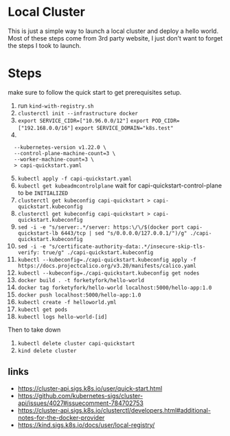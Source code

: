 # Local Cluster

This is just a simple way to launch a local cluster and deploy a hello world. Most of these steps come from 3rd party website, I just don't want to forget the steps I took to launch.

# Steps
make sure to follow the quick start to get prerequisites setup.

1. run `kind-with-registry.sh `
1. `clusterctl init --infrastructure docker`
1. `export SERVICE_CIDR=["10.96.0.0/12"]` `export POD_CIDR=["192.168.0.0/16"]` `export SERVICE_DOMAIN="k8s.test"`
1.
```clusterctl generate cluster capi-quickstart --flavor development \
  --kubernetes-version v1.22.0 \
  --control-plane-machine-count=3 \
  --worker-machine-count=3 \
  > capi-quickstart.yaml
```
5. `kubectl apply -f capi-quickstart.yaml`
1. `kubectl get kubeadmcontrolplane` wait for capi-quickstart-control-plane to be `INITIALIZED`
1. `clusterctl get kubeconfig capi-quickstart > capi-quickstart.kubeconfig`
1. `clusterctl get kubeconfig capi-quickstart > capi-quickstart.kubeconfig`
1. `sed -i -e "s/server:.*/server: https:\/\/$(docker port capi-quickstart-lb 6443/tcp | sed "s/0.0.0.0/127.0.0.1/")/g" ./capi-quickstart.kubeconfig`
1. `sed -i -e "s/certificate-authority-data:.*/insecure-skip-tls-verify: true/g" ./capi-quickstart.kubeconfig`
1. `kubectl --kubeconfig=./capi-quickstart.kubeconfig apply -f https://docs.projectcalico.org/v3.20/manifests/calico.yaml`
1. `kubectl --kubeconfig=./capi-quickstart.kubeconfig get nodes`
1. `docker build . -t forketyfork/hello-world`
1. `docker tag forketyfork/hello-world localhost:5000/hello-app:1.0`
1. `docker push localhost:5000/hello-app:1.0`
1. `kubectl create -f helloworld.yml`
1. `kubectl get pods`
1. `kubectl logs hello-world-[id]`

Then to take down
1. `kubectl delete cluster capi-quickstart`
1. `kind delete cluster`

## links
- https://cluster-api.sigs.k8s.io/user/quick-start.html
- https://github.com/kubernetes-sigs/cluster-api/issues/4027#issuecomment-784702753
- https://cluster-api.sigs.k8s.io/clusterctl/developers.html#additional-notes-for-the-docker-provider
- https://kind.sigs.k8s.io/docs/user/local-registry/
